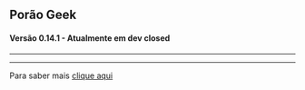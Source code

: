 ## **Porão Geek**
#### Versão **0.14.1** - Atualmente em dev closed
---
---

Para saber mais [clique aqui](https://poraogeek.com.br/o-porao "Sobre o Porão Geek") 